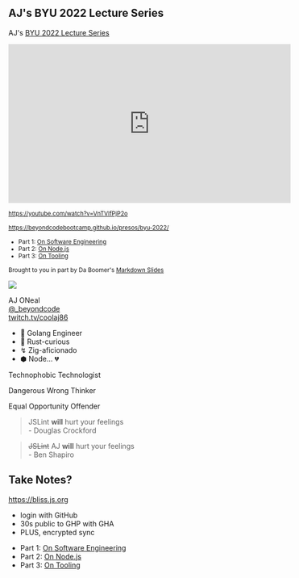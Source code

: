 [comment]: # "THEME = white"
[comment]: # "CODE_THEME = github"
[comment]: # "controls: false"
[comment]: # "keyboard: true"
[comment]: # "markdown: { smartypants: true }"
[comment]: # "hash: false"
[comment]: # "respondToHashChanges: false"

## AJ's BYU 2022 Lecture Series

[comment]: # "!!!"

AJ's
[BYU 2022 Lecture Series](https://beyondcodebootcamp.github.io/presos/byu-2022/)

<iframe width="560" height="315" src="https://www.youtube-nocookie.com/embed/VnTVlfPjP2o" title="YouTube video player" frameborder="0" allow="accelerometer; autoplay; clipboard-write; encrypted-media; gyroscope; picture-in-picture" allowfullscreen></iframe>

<small><a href="https://www.youtube.com/watch?v=VnTVlfPjP2o">https://youtube.com/watch?v=VnTVlfPjP2o</a></small>

[comment]: # "!!!"

<small><a href="https://beyondcodebootcamp.github.io/presos/byu-2022/">https://beyondcodebootcamp.github.io/presos/byu-2022/</a></small>

<small>
<ul>
<li>Part 1: <a href="https://beyondcodebootcamp.github.io/presos/on-software-engineering/">On Software Engineering</a></li>
<li>Part 2: <a href="https://beyondcodebootcamp.github.io/presos/on-node-js/">On Node.js</a></li>
<li>Part 3: <a href="https://beyondcodebootcamp.github.io/presos/on-js-tooling/">On Tooling</a></li>
</ul>
</small>

[comment]: # "!!!"

<small>Brought to you in part by Da Boomer's
<a href="https://gitlab.com/da_doomer/markdown-slides.git">Markdown
Slides</a></small>

[comment]: # "!!!"

![](https://coolaj86.com/assets/media/coolaj86-2017.jpg)

AJ ONeal <br>
[@\_beyondcode](https://twitter.com/@_beyondcode) <br>
[twitch.tv/coolaj86](https://twitch.tv/coolaj86)

[comment]: # "!!!"

- 🐹 Golang Engineer
- 🦀 Rust-curious
- ↯ Zig-aficionado
- ⬢ Node... 💔

[comment]: # "!!!"

Technophobic Technologist

Dangerous Wrong Thinker

Equal Opportunity Offender

[comment]: # "!!!"

> JSLint **will** hurt your feelings <br>- Douglas Crockford

[comment]: # "!!!"

> ~~JSLint~~ AJ **will** hurt your feelings <br>- Ben
> Shapiro

[comment]: # "!!!"

## Take Notes?

[comment]: # "!!!"

<https://bliss.js.org>

[comment]: # "!!!"

- login with GitHub
- 30s public to GHP with GHA
- PLUS, encrypted sync

[comment]: # "!!!"

<ul>
<li>Part 1: <a href="https://beyondcodebootcamp.github.io/presos/on-software-engineering/">On Software Engineering</a></li>
<li>Part 2: <a href="https://beyondcodebootcamp.github.io/presos/on-node-js/">On Node.js</a></li>
<li>Part 3: <a href="https://beyondcodebootcamp.github.io/presos/on-js-tooling/">On Tooling</a></li>
</ul>

[comment]: # "!!!"
